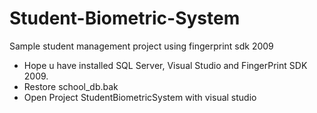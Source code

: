 # Student-Biometric-System
Sample student management project using fingerprint sdk 2009

- Hope u have installed SQL Server, Visual Studio and FingerPrint SDK 2009.
- Restore school_db.bak
- Open Project StudentBiometricSystem with visual studio
